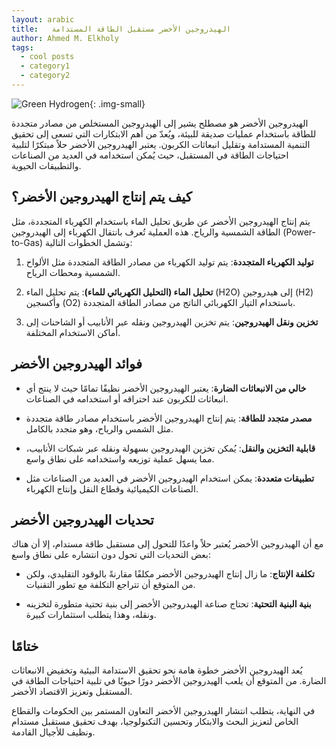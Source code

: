 ```yaml
---
layout: arabic
title:   الهيدروجين الأخضر مستقبل الطاقة المستدامة
author: Ahmed M. Elkholy
tags:
  - cool posts
  - category1
  - category2
---
```


![Green Hydrogen ](https://th.bing.com/th/id/OIG.omMa9QPIXgADEfRs2VO3?pid=ImgGn){: .img-small}

الهيدروجين الأخضر هو مصطلح يشير إلى الهيدروجين المستخلص من مصادر متجددة للطاقة باستخدام عمليات صديقة للبيئة، ويُعدّ من أهم الابتكارات التي تسعى إلى تحقيق التنمية المستدامة وتقليل انبعاثات الكربون. يعتبر الهيدروجين الأخضر حلاً مبتكرًا لتلبية احتياجات الطاقة في المستقبل، حيث يُمكن استخدامه في العديد من الصناعات والتطبيقات الحيوية.

## كيف يتم إنتاج الهيدروجين الأخضر؟

يتم إنتاج الهيدروجين الأخضر عن طريق تحليل الماء باستخدام الكهرباء المتجددة، مثل الطاقة الشمسية والرياح. هذه العملية تُعرف بانتقال الكهرباء إلى الهيدروجين (Power-to-Gas) وتشمل الخطوات التالية:

1. **توليد الكهرباء المتجددة**: يتم توليد الكهرباء من مصادر الطاقة المتجددة مثل الألواح الشمسية ومحطات الرياح.

2. **تحليل الماء (التحليل الكهربائي للماء)**: يتم تحليل الماء (H2O) إلى هيدروجين (H2) وأكسجين (O2) باستخدام التيار الكهربائي الناتج من مصادر الطاقة المتجددة.

3. **تخزين ونقل الهيدروجين**: يتم تخزين الهيدروجين ونقله عبر الأنابيب أو الشاحنات إلى أماكن الاستخدام المختلفة.

## فوائد الهيدروجين الأخضر

- **خالي من الانبعاثات الضارة**: يعتبر الهيدروجين الأخضر نظيفًا تمامًا حيث لا ينتج أي انبعاثات للكربون عند احتراقه أو استخدامه في الصناعات.

- **مصدر متجدد للطاقة**: يتم إنتاج الهيدروجين الأخضر باستخدام مصادر طاقة متجددة مثل الشمس والرياح، وهو متجدد بالكامل.

- **قابلية التخزين والنقل**: يُمكن تخزين الهيدروجين بسهولة ونقله عبر شبكات الأنابيب، مما يسهل عملية توزيعه واستخدامه على نطاق واسع.

- **تطبيقات متعددة**: يمكن استخدام الهيدروجين الأخضر في العديد من الصناعات مثل الصناعات الكيميائية وقطاع النقل وإنتاج الكهرباء.

## تحديات الهيدروجين الأخضر

مع أن الهيدروجين الأخضر يُعتبر حلاً واعدًا للتحول إلى مستقبل طاقة مستدام، إلا أن هناك بعض التحديات التي تحول دون انتشاره على نطاق واسع:

- **تكلفة الإنتاج**: ما زال إنتاج الهيدروجين الأخضر مكلفًا مقارنةً بالوقود التقليدي، ولكن من المتوقع أن تتراجع التكلفة مع تطور التقنيات.

- **بنية البنية التحتية**: تحتاج صناعة الهيدروجين الأخضر إلى بنية تحتية متطورة لتخزينه ونقله، وهذا يتطلب استثمارات كبيرة.

## ختامًا

يُعد الهيدروجين الأخضر خطوة هامة نحو تحقيق الاستدامة البيئية وتخفيض الانبعاثات الضارة. من المتوقع أن يلعب الهيدروجين الأخضر دورًا حيويًا في تلبية احتياجات الطاقة في المستقبل وتعزيز الاقتصاد الأخضر.

في النهاية، يتطلب انتشار الهيدروجين الأخضر التعاون المستمر بين الحكومات والقطاع الخاص لتعزيز البحث والابتكار وتحسين التكنولوجيا، بهدف تحقيق مستقبل مستدام ونظيف للأجيال القادمة.
